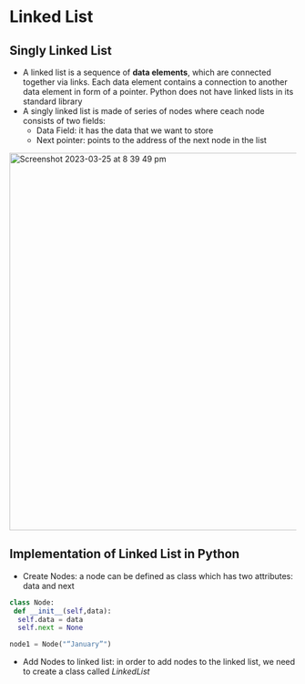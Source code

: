 #  Linked List

## Singly Linked List
* A linked list is a sequence of **data elements**, which are connected together via links. Each data element contains a connection to another data element in form of a pointer. Python does not have linked lists in its standard library
* A singly linked list is made of series of nodes where ceach node consists of two fields:
  * Data Field: it has the data that we want to store
  * Next pointer: points to the address of the next node in the list

<img width="662" alt="Screenshot 2023-03-25 at 8 39 49 pm" src="https://user-images.githubusercontent.com/94044443/227740574-e5bfa336-0265-46fc-bb87-84403bb06c88.png">

## Implementation of Linked List in Python
* Create Nodes: a node can be defined as class which has two attributes: data and next
```py
class Node:
 def __init__(self,data):
  self.data = data
  self.next = None
```
```py
node1 = Node("“January”")
```
* Add Nodes to linked list: in order to add nodes to the linked list, we need to create a class called *LinkedList*
